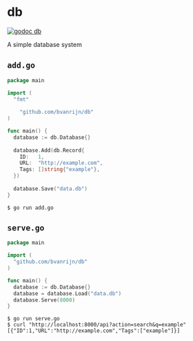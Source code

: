 # db
[![godoc db](http://b.repl.ca/v1/godoc-db-blue.png)](https://godoc.org/github.com/bvanrijn/db)

A simple database system

## `add.go`
```go
package main

import (
  "fmt"
  
	"github.com/bvanrijn/db"
)

func main() {
  database := db.Database{}
  
  database.Add(db.Record{
    ID:   1,
    URL:  "http://example.com",
    Tags: []string{"example"},
  })
  
  database.Save("data.db")
}
```

`$ go run add.go`

## `serve.go`

```go
package main

import (
  "github.com/bvanrijn/db"
)

func main() {
  database := db.Database{}
  database = database.Load("data.db")
  database.Serve(8000)
}
```

```
$ go run serve.go
$ curl "http://localhost:8000/api?action=search&q=example"
[{"ID":1,"URL":"http://example.com","Tags":["example"]}]
```
